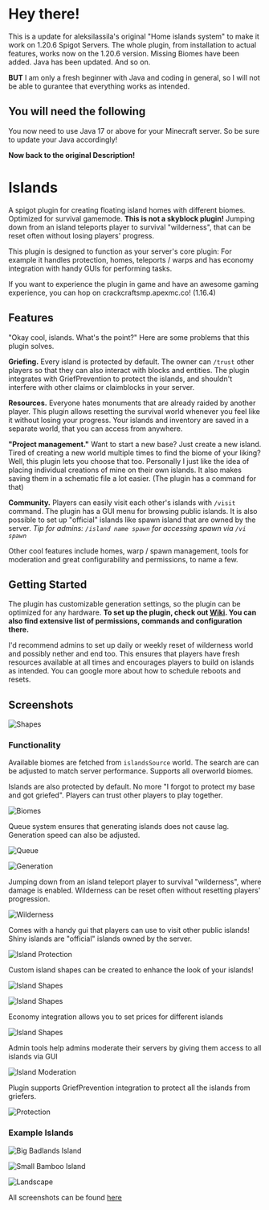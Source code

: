 # Hey there!
This is a update for aleksilassila's original "Home islands system" to make it work on 1.20.6 Spigot Servers.
The whole plugin, from installation to actual features, works now on the 1.20.6 version. 
Missing Biomes have been added.
Java has been updated.
And so on.

**BUT** I am only a fresh beginner with Java and coding in general, so I will not be able to gurantee that everything works as intended.

## You will need the following
You now need to use Java 17 or above for your Minecraft server. So be sure to update your Java accordingly! 

**Now back to the original Description!**
# Islands
A spigot plugin for creating floating island homes with different biomes.
Optimized for survival gamemode. **This is not a skyblock plugin!**
Jumping down from an island teleports player to survival "wilderness", 
that can be reset often without losing players' progress.

This plugin is designed to function as your server's core plugin:
For example it handles protection, homes, teleports / warps and has economy integration with handy GUIs for performing tasks.

If you want to experience the plugin in game and have an awesome gaming experience, you can hop on crackcraftsmp.apexmc.co! (1.16.4)

## Features
"Okay cool, islands. What's the point?" Here are some problems that this plugin solves.

**Griefing.**
Every island is protected by default.
The owner can `/trust` other players so that they can also interact with blocks and entities.
The plugin integrates with GriefPrevention to protect the islands,
and shouldn't interfere with other claims or claimblocks in your server.

**Resources.**
Everyone hates monuments that are already raided by another player.
This plugin allows resetting the survival world whenever you feel like it without losing your progress.
Your islands and inventory are saved in a separate world, that you can access from anywhere.

**"Project management."**
Want to start a new base? Just create a new island. Tired of creating a new world multiple times
to find the biome of your liking? Well, this plugin lets you choose that too. Personally I just
like the idea of placing individual creations of mine on their own islands.
It also makes saving them in a schematic file a lot easier. (The plugin has a command for that)

**Community.** Players can easily visit each other's islands with `/visit` command.
The plugin has a GUI menu for browsing public islands. It is also possible to set up
"official" islands like spawn island that are owned by the server.
*Tip for admins: `/island name spawn` for accessing spawn via `/vi spawn`*

Other cool features include homes, warp / spawn management, tools for moderation and
great configurability and permissions, to name a few.

## Getting Started

The plugin has customizable generation settings, so the plugin can be optimized for any hardware.
**To set up the plugin, check out [Wiki](https://github.com/aleksilassila/Islands/wiki).
You can also find extensive list of permissions, commands and configuration there.**

I'd recommend admins to set up daily or weekly reset of wilderness world and possibly nether and end too. 
This ensures that players have fresh resources available at all times and encourages players to build on islands as intended.
You can google more about how to schedule reboots and resets.

## Screenshots

![Shapes](screenshots/islandTypes/shapes_showcase.png?raw=true)

### Functionality
Available biomes are fetched from `islandsSource` world. 
The search are can be adjusted to match server performance.
Supports all overworld biomes.

Islands are also protected by default. No more "I forgot to protect my base and got griefed".
Players can trust other players to play together.

![Biomes](screenshots/functionality/create_gui_biomes.png?raw=true)

Queue system ensures that generating islands does not cause lag.
Generation speed can also be adjusted.

![Queue](screenshots/functionality/queue.png?raw=true)

![Generation](screenshots/functionality/generation.png?raw=true)

Jumping down from an island teleport player to survival "wilderness",
where damage is enabled. Wilderness can be reset often without resetting players' progression.

![Wilderness](screenshots/functionality/wilderness.png?raw=true)

Comes with a handy gui that players can use to visit other public islands!
Shiny islands are "official" islands owned by the server.

![Island Protection](screenshots/functionality/visit_gui.png?raw=true)

Custom island shapes can be created to enhance the look of your islands!

![Island Shapes](screenshots/functionality/shapes.png?raw=true)

![Island Shapes](screenshots/islandTypes/shape_normal.png?raw=true)

Economy integration allows you to set prices for different islands

![Island Shapes](screenshots/functionality/create_gui_size.png?raw=true)

Admin tools help admins moderate their servers by giving them access to all islands via GUI

![Island Moderation](screenshots/functionality/moderation_gui.png?raw=true)

Plugin supports GriefPrevention integration to protect all the islands from griefers.

![Protection](screenshots/functionality/protection.png?raw=true)

### Example Islands

![Big Badlands Island](screenshots/islandTypes/badlands_big.png?raw=true)

![Small Bamboo Island](screenshots/islandTypes/bamboo_small.png?raw=true)

![Landscape](screenshots/islandTypes/landscape.png?raw=true)

All screenshots can be found [here](screenshots)
